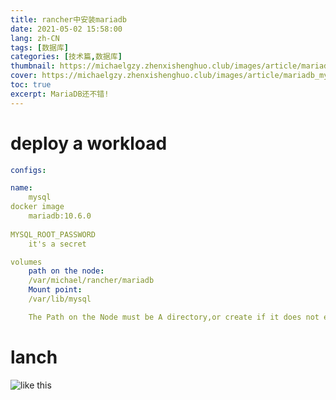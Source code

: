 ```yaml
---
title: rancher中安装mariadb
date: 2021-05-02 15:58:00
lang: zh-CN
tags: [数据库]
categories: [技术篇,数据库]
thumbnail: https://michaelgzy.zhenxishenghuo.club/images/article/mariadb_mysql.jpg
cover: https://michaelgzy.zhenxishenghuo.club/images/article/mariadb_mysql.jpg
toc: true
excerpt: MariaDB还不错!
---
```


# deploy a workload
```yaml
configs:

name:
    mysql
docker image
    mariadb:10.6.0
    
MYSQL_ROOT_PASSWORD
    it's a secret

volumes
    path on the node:
    /var/michael/rancher/mariadb
    Mount point:
    /var/lib/mysql

    The Path on the Node must be A directory,or create if it does not exist 

```


# lanch
    
![like this](https://michaelgzy.zhenxishenghuo.club/images/article/mariadb_install.png)
